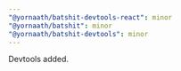 ```yaml
---
"@yornaath/batshit-devtools-react": minor
"@yornaath/batshit": minor
"@yornaath/batshit-devtools": minor
---
```


Devtools added.
